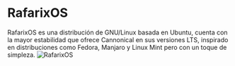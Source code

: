 # RafarixOS
RafarixOS es una distribución de GNU/Linux basada en Ubuntu, cuenta con la mayor estabilidad que ofrece Cannonical en sus versiones LTS, inspirado en distribuciones como Fedora, Manjaro y Linux Mint pero con un toque de simpleza.
![RafarixOS](https://github.com/RafarixOS-Oficial/RafarixOS/blob/main/assets/images/PreLudeOSRedonded.png)

